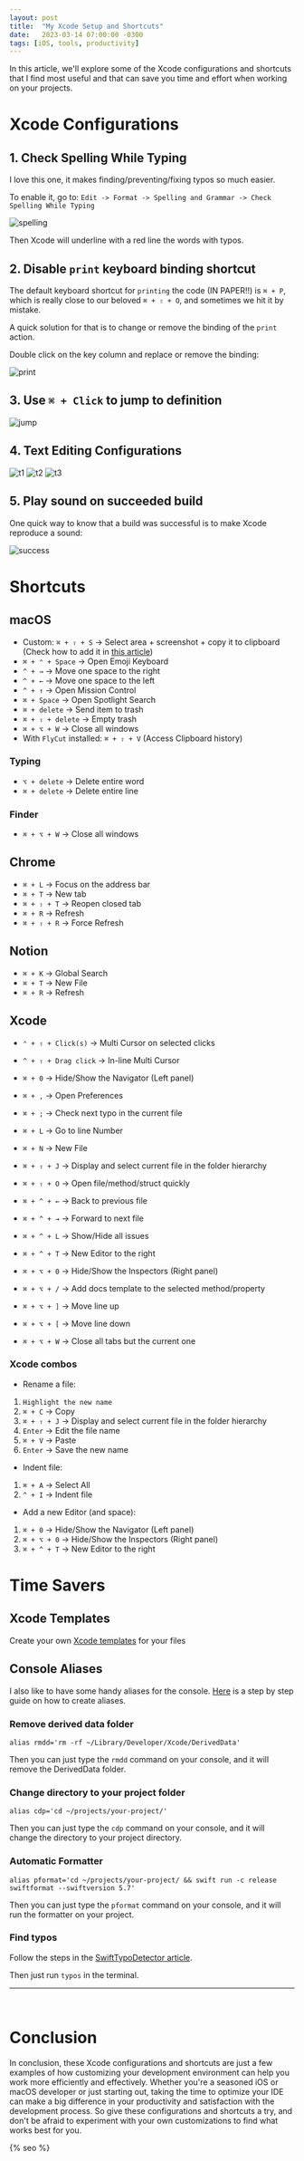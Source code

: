```yaml
---
layout: post
title:  "My Xcode Setup and Shortcuts"
date:   2023-03-14 07:00:00 -0300
tags: [iOS, tools, productivity]
---
```


In this article, we'll explore some of the Xcode configurations and shortcuts that I find most useful and that can save you time and effort when working on your  projects.

# Xcode Configurations

## 1. Check Spelling While Typing
I love this one, it makes finding/preventing/fixing typos so much easier.

To enable it, go to: `Edit -> Format -> Spelling and Grammar -> Check Spelling While Typing`

![spelling]({{static.static_files}}/resources/xcode-setup/spelling.png)

Then Xcode will underline with a red line the words with typos.

## 2. Disable `print` keyboard binding shortcut

The default keyboard shortcut for `printing` the code (IN PAPER!!) is `⌘ + P`, which is really close to our beloved `⌘ + ⇧ + O`, and sometimes we hit it by mistake.

A quick solution for that is to change or remove the binding of the `print` action.

Double click on the key column and replace or remove the binding:

![print]({{static.static_files}}/resources/xcode-setup/print-shortcut.png)

## 3. Use `⌘ + Click` to jump to definition

![jump]({{static.static_files}}/resources/xcode-setup/jump-to-def.png)

## 4. Text Editing Configurations

![t1]({{static.static_files}}/resources/xcode-setup/t1.png)
![t2]({{static.static_files}}/resources/xcode-setup/t2.png)
![t3]({{static.static_files}}/resources/xcode-setup/t3.png)

## 5. Play sound on succeeded build

One quick way to know that a build was successful is to make Xcode reproduce a sound:

![success]({{static.static_files}}/resources/xcode-setup/success.png)

# Shortcuts

## macOS
* Custom: `⌘ + ⇧ + S` → Select area + screenshot + copy it to clipboard (Check how to add it in [this article](/2023-03-18-configuring-a-new-mac/))
* `⌘ + ⌃ + Space` → Open Emoji Keyboard
* `^ + →` → Move one space to the right
* `^ + ←` → Move one space to the left 
* `^ + ↑` → Open Mission Control
* `⌘ + Space` → Open Spotlight Search
* `⌘ + delete` → Send item to trash
* `⌘ + ⇧ + delete` → Empty trash
* `⌘ + ⌥ + W` → Close all windows
* With `FlyCut` installed: `⌘ + ⇧ + V` (Access Clipboard history)

### Typing
* `⌥ + delete` → Delete entire word
* `⌘ + delete` → Delete entire line

### Finder
* `⌘ + ⌥ + W` → Close all windows

## Chrome
* `⌘ + L` → Focus on the address bar
* `⌘ + T` → New tab
* `⌘ + ⇧ + T` → Reopen closed tab
* `⌘ + R` → Refresh
* `⌘ + ⇧ + R` → Force Refresh

## Notion
* `⌘ + K` → Global Search
* `⌘ + T` → New File
* `⌘ + R` → Refresh

## Xcode
* `⌃ + ⇧ + Click(s)` → Multi Cursor on selected clicks
* `^ + ⇧ + Drag click` → In-line Multi Cursor

* `⌘ + 0` → Hide/Show the Navigator (Left panel)
* `⌘ + ,` → Open Preferences
* `⌘ + ;` → Check next typo in the current file
* `⌘ + L` → Go to line Number
* `⌘ + N` → New File

* `⌘ + ⇧ + J` → Display and select current file in the folder hierarchy
* `⌘ + ⇧ + O` → Open file/method/struct quickly

* `⌘ + ^ + ←` → Back to previous file
* `⌘ + ^ + →` → Forward to next file
* `⌘ + ^ + L` → Show/Hide all issues
* `⌘ + ^ + T` → New Editor to the right

* `⌘ + ⌥ + 0` → Hide/Show the Inspectors (Right panel)
* `⌘ + ⌥ + /` → Add docs template to the selected method/property
* `⌘ + ⌥ + ]` → Move line up
* `⌘ + ⌥ + [` → Move line down
* `⌘ + ⌥ + W` → Close all tabs but the current one

### Xcode combos
* Rename a file: 
1. `Highlight the new name`
2. `⌘ + C` → Copy
3. `⌘ + ⇧ + J` → Display and select current file in the folder hierarchy
4. `Enter` → Edit the file name
5. `⌘ + V` → Paste
6. `Enter` → Save the new name

* Indent file:
1. `⌘ + A` → Select All
2. `^ + I` → Indent file

* Add a new Editor (and space):
1. `⌘ + 0` → Hide/Show the Navigator (Left panel)
2. `⌘ + ⌥ + 0` → Hide/Show the Inspectors (Right panel)
3. `⌘ + ^ + T` → New Editor to the right

# Time Savers

## Xcode Templates
Create your own [Xcode templates](/2023-01-27-new-app-xcode-templates/) for your files

## Console Aliases

I also like to have some handy aliases for the console. [Here](https://linuxhint.com/configure-use-aliases-zsh/) is a step by step guide on how to create aliases.

### Remove derived data folder

`alias rmdd='rm -rf ~/Library/Developer/Xcode/DerivedData'`

Then you can just type the `rmdd` command on your console, and it will remove the DerivedData folder.

### Change directory to your project folder

`alias cdp='cd ~/projects/your-project/'`

Then you can just type the `cdp` command on your console, and it will change the directory to your project directory.

### Automatic Formatter

`alias pformat='cd ~/projects/your-project/ && swift run -c release swiftformat --swiftversion 5.7'`

Then you can just type the `pformat` command on your console, and it will run the formatter on your project.

### Find typos

Follow the steps in the [SwiftTypoDetector article](/2023-08-30-swift-typo-detector/).

Then just run `typos` in the terminal.

---

<br>

# Conclusion

In conclusion, these Xcode configurations and shortcuts are just a few examples of how customizing your development environment can help you work more efficiently and effectively. Whether you're a seasoned iOS or macOS developer or just starting out, taking the time to optimize your IDE can make a big difference in your productivity and satisfaction with the development process. So give these configurations and shortcuts a try, and don't be afraid to experiment with your own customizations to find what works best for you.

<!-- Do not remove - SEO meta tags -->
{% seo %}